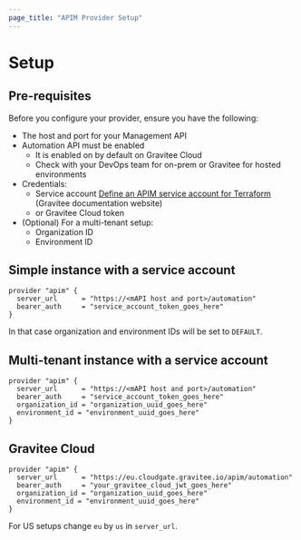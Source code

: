 ```yaml
---
page_title: "APIM Provider Setup"
---
```


# Setup

## Pre-requisites
Before you configure your provider, ensure you have the following:

* The host and port for your Management API
* Automation API must be enabled
  * It is enabled on by default on Gravitee Cloud
  * Check with your DevOps team for on-prem or Gravitee for hosted environments
* Credentials:
    * Service account [Define an APIM service account for Terraform](https://documentation.gravitee.io/apim/terraform/define-an-apim-service-account-for-terraform) (Gravitee documentation website)
    * or Gravitee Cloud token
* (Optional) For a multi-tenant setup:
    * Organization ID
    * Environment ID

## Simple instance with a service account

```hcl
provider "apim" {
  server_url      = "https://<mAPI host and port>/automation"
  bearer_auth     = "service_account_token_goes_here"
}
```

In that case organization and environment IDs will be set to `DEFAULT`.

## Multi-tenant instance with a service account

```hcl
provider "apim" {
  server_url      = "https://<mAPI host and port>/automation"
  bearer_auth     = "service_account_token_goes_here"
  organization_id = "organization_uuid_goes_here"
  environment_id = "environment_uuid_goes_here"
}
```

## Gravitee Cloud 

```hcl
provider "apim" {
  server_url      = "https://eu.cloudgate.gravitee.io/apim/automation"
  bearer_auth     = "your_gravitee_cloud_jwt_goes_here"
  organization_id = "organization_uuid_goes_here"
  environment_id = "environment_uuid_goes_here"
}
```

For US setups change `eu` by `us` in `server_url`.